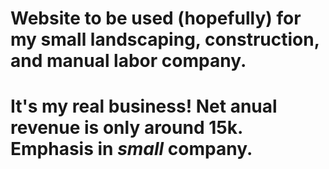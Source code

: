 # Website to be used (hopefully) for my small landscaping, construction, and manual labor company.
# It's my real business! Net anual revenue is only around 15k. Emphasis in *small* company.

